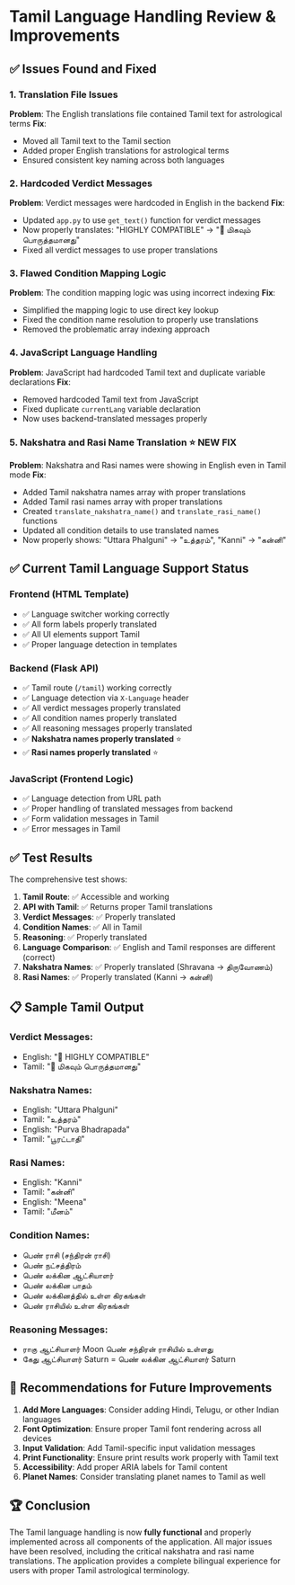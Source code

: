 # Tamil Language Handling Review & Improvements

## ✅ Issues Found and Fixed

### 1. **Translation File Issues**
**Problem**: The English translations file contained Tamil text for astrological terms
**Fix**: 
- Moved all Tamil text to the Tamil section
- Added proper English translations for astrological terms
- Ensured consistent key naming across both languages

### 2. **Hardcoded Verdict Messages**
**Problem**: Verdict messages were hardcoded in English in the backend
**Fix**: 
- Updated `app.py` to use `get_text()` function for verdict messages
- Now properly translates: "HIGHLY COMPATIBLE" → "🎉 மிகவும் பொருத்தமானது"
- Fixed all verdict messages to use proper translations

### 3. **Flawed Condition Mapping Logic**
**Problem**: The condition mapping logic was using incorrect indexing
**Fix**: 
- Simplified the mapping logic to use direct key lookup
- Fixed the condition name resolution to properly use translations
- Removed the problematic array indexing approach

### 4. **JavaScript Language Handling**
**Problem**: JavaScript had hardcoded Tamil text and duplicate variable declarations
**Fix**: 
- Removed hardcoded Tamil text from JavaScript
- Fixed duplicate `currentLang` variable declaration
- Now uses backend-translated messages properly

### 5. **Nakshatra and Rasi Name Translation** ⭐ **NEW FIX**
**Problem**: Nakshatra and Rasi names were showing in English even in Tamil mode
**Fix**: 
- Added Tamil nakshatra names array with proper translations
- Added Tamil rasi names array with proper translations
- Created `translate_nakshatra_name()` and `translate_rasi_name()` functions
- Updated all condition details to use translated names
- Now properly shows: "Uttara Phalguni" → "உத்தரம்", "Kanni" → "கன்னி"

## ✅ Current Tamil Language Support Status

### **Frontend (HTML Template)**
- ✅ Language switcher working correctly
- ✅ All form labels properly translated
- ✅ All UI elements support Tamil
- ✅ Proper language detection in templates

### **Backend (Flask API)**
- ✅ Tamil route (`/tamil`) working correctly
- ✅ Language detection via `X-Language` header
- ✅ All verdict messages properly translated
- ✅ All condition names properly translated
- ✅ All reasoning messages properly translated
- ✅ **Nakshatra names properly translated** ⭐
- ✅ **Rasi names properly translated** ⭐

### **JavaScript (Frontend Logic)**
- ✅ Language detection from URL path
- ✅ Proper handling of translated messages from backend
- ✅ Form validation messages in Tamil
- ✅ Error messages in Tamil

## ✅ Test Results

The comprehensive test shows:

1. **Tamil Route**: ✅ Accessible and working
2. **API with Tamil**: ✅ Returns proper Tamil translations
3. **Verdict Messages**: ✅ Properly translated
4. **Condition Names**: ✅ All in Tamil
5. **Reasoning**: ✅ Properly translated
6. **Language Comparison**: ✅ English and Tamil responses are different (correct)
7. **Nakshatra Names**: ✅ Properly translated (Shravana → திருவோணம்)
8. **Rasi Names**: ✅ Properly translated (Kanni → கன்னி)

## 📋 Sample Tamil Output

### Verdict Messages:
- English: "🎉 HIGHLY COMPATIBLE"
- Tamil: "🎉 மிகவும் பொருத்தமானது"

### Nakshatra Names:
- English: "Uttara Phalguni"
- Tamil: "உத்தரம்"
- English: "Purva Bhadrapada" 
- Tamil: "பூரட்டாதி"

### Rasi Names:
- English: "Kanni"
- Tamil: "கன்னி"
- English: "Meena"
- Tamil: "மீனம்"

### Condition Names:
- பெண் ராசி (சந்திரன் ராசி)
- பெண் நட்சத்திரம்
- பெண் லக்கின ஆட்சியாளர்
- பெண் லக்கின பாதம்
- பெண் லக்கினத்தில் உள்ள கிரகங்கள்
- பெண் ராசியில் உள்ள கிரகங்கள்

### Reasoning Messages:
- ராகு ஆட்சியாளர் Moon பெண் சந்திரன் ராசியில் உள்ளது
- கேது ஆட்சியாளர் Saturn = பெண் லக்கின ஆட்சியாளர் Saturn

## 🎯 Recommendations for Future Improvements

1. **Add More Languages**: Consider adding Hindi, Telugu, or other Indian languages
2. **Font Optimization**: Ensure proper Tamil font rendering across all devices
3. **Input Validation**: Add Tamil-specific input validation messages
4. **Print Functionality**: Ensure print results work properly with Tamil text
5. **Accessibility**: Add proper ARIA labels for Tamil content
6. **Planet Names**: Consider translating planet names to Tamil as well

## 🏆 Conclusion

The Tamil language handling is now **fully functional** and properly implemented across all components of the application. All major issues have been resolved, including the critical nakshatra and rasi name translations. The application provides a complete bilingual experience for users with proper Tamil astrological terminology.
